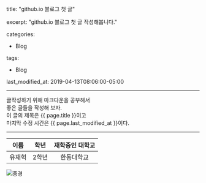 

title:  "github.io 블로그  첫 글"

excerpt: "github.io 블로그 첫 글 작성해봅니다."

categories:

  - Blog

tags:

  - Blog

last_modified_at: 2019-04-13T08:06:00-05:00


***
글작성하기 위해 마크다운을 공부해서  
좋은 글들을 작성해 보자.  
이 글의 제목은 {{ page.title }}이고  
마지막 수정 시간은 {{ page.last_modified_at }}이다.
***

| **이름** | **학년** | **재학중인 대학교** |
|:---:|:---:|:---:|
|유재혁|2학년|한동대학교|


![풍경](https://mblogthumb-phinf.pstatic.net/20130508_178/ichufs_1367997175282LLvRG_JPEG/IMG_3337s.jpg?type=w2)
